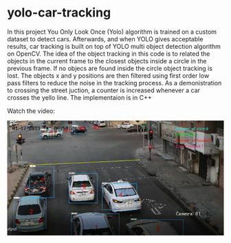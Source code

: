 # yolo-car-tracking
In this project You Only Look Once (Yolo) algorithm is trained on a custom dataset to detect cars. Afterwards, and when YOLO gives acceptable results, car tracking is built on top of YOLO multi object detection algorithm on OpenCV. The idea of the object tracking in this code is to related the objects in the current frame to the closest objects inside a circle in the previous frame. If no objecs are found inside the circle object tracking is lost. The objects x and y positions are then filtered using first order low pass filters to reduce the noise in the tracking process. As a demonistration to crossing the street juction, a counter is increased whenever a car crosses the yello line. The implementaion is in C++

Watch the video:

[![Watch the video](snapshoot.PNG)](https://drive.google.com/file/d/1Wr46sX_ao1tqmu519xOoiqLTMrj23YgF/view?usp=sharing)
